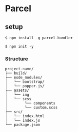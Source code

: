 # Parcel


## setup
```
$ npm install -g parcel-bundler

$ npm init -y
```

### Structure
```text
project-name/
├── build/
├── node_modules/
│   └── bootstrap/
│   └── popper.js/
├── assets/
│   └── img
│   └── scss
│        └── components
│        └── custom.scss
├── src/
│   └── index.html
│   └── index.js
└── package.json                  
```
<br>
